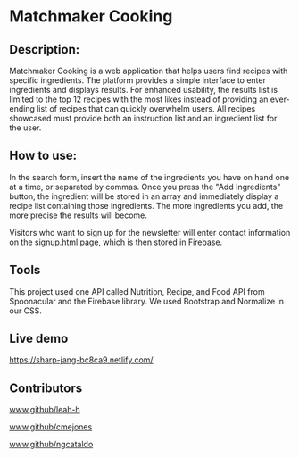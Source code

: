 #  Matchmaker Cooking

## Description: 
Matchmaker Cooking is a web application that helps users find recipes with specific ingredients. The platform provides a simple interface to enter ingredients and displays results. For enhanced usability, the results list is limited to the top 12 recipes with the most likes instead of providing an ever-ending list of recipes that can quickly overwhelm users. All recipes showcased must provide both an instruction list and an ingredient list for the user. 

## How to use:
In the search form, insert the name of the ingredients you have on hand one at a time, or separated by commas. Once you press the "Add Ingredients" button, the ingredient will be stored in an array and immediately display a recipe list containing those ingredients. The more ingredients you add, the more precise the results will become. 

Visitors who want to sign up for the newsletter will enter contact information on the signup.html page, which is then stored in Firebase. 

## Tools
This project used one API called Nutrition, Recipe, and Food API from Spoonacular and the Firebase library. We used Bootstrap and Normalize in our CSS.

## Live demo
https://sharp-jang-bc8ca9.netlify.com/

## Contributors
www.github/leah-h

www.github/cmejones

www.github/ngcataldo

